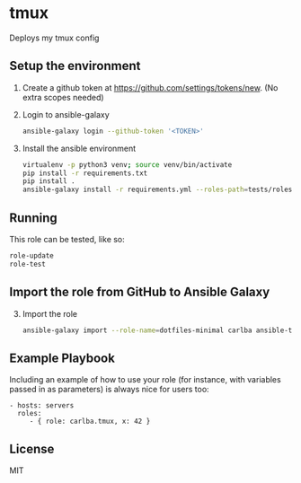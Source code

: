 tmux
====

Deploys my tmux config

Setup the environment
---------------------

1. Create a github token at https://github.com/settings/tokens/new. (No extra scopes needed)

2. Login to ansible-galaxy

   ```bash
   ansible-galaxy login --github-token '<TOKEN>'   
   ```

3. Install the ansible environment
    
   ```bash
   virtualenv -p python3 venv; source venv/bin/activate
   pip install -r requirements.txt
   pip install .
   ansible-galaxy install -r requirements.yml --roles-path=tests/roles
   ```
   
Running 
-------

This role can be tested, like so:

```bash
role-update
role-test
```


Import the role from GitHub to Ansible Galaxy
---------------------------------------------

3. Import the role
   ```bash
   ansible-galaxy import --role-name=dotfiles-minimal carlba ansible-tmux
   ```

Example Playbook
----------------

Including an example of how to use your role (for instance, with variables passed in as parameters) is always nice for users too:

    - hosts: servers
      roles:
         - { role: carlba.tmux, x: 42 }

License
-------

MIT

